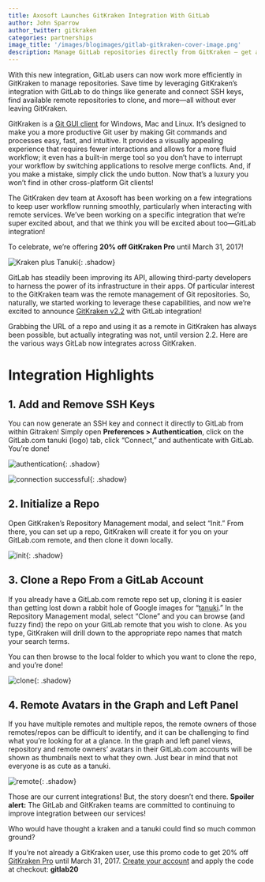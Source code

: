 ```yaml
---
title: Axosoft Launches GitKraken Integration With GitLab
author: John Sparrow
author_twitter: gitkraken
categories: partnerships
image_title: '/images/blogimages/gitlab-gitkraken-cover-image.png'
description: Manage GitLab repositories directly from GitKraken — get a 20% discount on GitKraken Pro
---
```


With this new integration, GitLab users can now work more efficiently in GitKraken to manage repositories. Save time by leveraging GitKraken’s integration with GitLab to do things like generate and connect SSH keys, find available remote repositories to clone, and more—all without ever leaving GitKraken.

<!-- more -->

GitKraken is a [Git GUI client](https://www.gitkraken.com/) for Windows, Mac and Linux. It’s designed to make you a more productive Git user by making Git commands and processes easy, fast, and intuitive. It provides a visually appealing experience that requires fewer interactions and allows for a more fluid workflow; it even has a built-in merge tool so you don’t have to interrupt your workflow by switching applications to resolve merge conflicts. And, if you make a mistake, simply click the undo button. Now that’s a luxury you won’t find in other cross-platform Git clients!

The GitKraken dev team at Axosoft has been working on a few integrations to keep user workflow running smoothly, particularly when interacting with remote services. We’ve been working on a specific integration that we’re super excited about, and that we think you will be excited about too—GitLab integration! 

To celebrate, we’re offering **20% off GitKraken Pro** until March 31, 2017!

![Kraken plus Tanuki](/images/blogimages/gitlab-gitkraken.png){: .shadow}

GitLab has steadily been improving its API, allowing third-party developers to harness the power of its infrastructure in their apps. Of particular interest to the GitKraken team was the remote management of Git repositories. So, naturally, we started working to leverage these capabilities, and now we’re excited to announce [GitKraken v2.2](https://blog.axosoft.com/2017/03/09/gitkraken-v2-2/) with GitLab integration!

Grabbing the URL of a repo and using it as a remote in GitKraken has always been possible, but actually integrating was not, until version 2.2. Here are the various ways GitLab now integrates across GitKraken.

# Integration Highlights

## 1. Add and Remove SSH Keys

You can now generate an SSH key and connect it directly to GitLab from within Gitraken! Simply open **Preferences > Authentication**, click on the GitLab.com tanuki (logo) tab, click “Connect,” and authenticate with GitLab. You’re done!

![authentication](/images/blogimages/gitkraken-partnership-one.png){: .shadow}

![connection successful](/images/blogimages/gitkraken-partnership-two.png){: .shadow}

## 2. Initialize a Repo

Open GitKraken’s Repository Management modal, and select “Init.” From there, you can set up a repo, GitKraken will create it for you on your GitLab.com remote, and then clone it down locally.

![init](/images/blogimages/gitkraken-partnership-three.png){: .shadow}

## 3. Clone a Repo From a GitLab Account

If you already have a GitLab.com remote repo set up, cloning it is easier than getting lost down a rabbit hole of Google images for “[tanuki](http://lmgtfy.com/?t=i&q=the+cutest+tanukis).” In the Repository Management modal, select “Clone” and you can browse (and fuzzy find) the repo on your GitLab remote that you wish to clone. As you type, GitKraken will drill down to the appropriate repo names that match your search terms.

You can then browse to the local folder to which you want to clone the repo, and you’re done!

![clone](/images/blogimages/gitkraken-partnership-four.png){: .shadow}

## 4. Remote Avatars in the Graph and Left Panel

If you have multiple remotes and multiple repos, the remote owners of those remotes/repos can be difficult to identify, and it can be challenging to find what you’re looking for at a glance. In the graph and left panel views, repository and remote owners’ avatars in their GitLab.com accounts will be shown as thumbnails next to what they own. Just bear in mind that not everyone is as cute as a tanuki.

![remote](/images/blogimages/gitkraken-partnership-five.png){: .shadow}

Those are our current integrations! But, the story doesn’t end there. **Spoiler alert:** The GitLab and GitKraken teams are committed to continuing to improve integration between our services!

Who would have thought a kraken and a tanuki could find so much common ground? 

If you’re not already a GitKraken user, use this promo code to get 20% off [GitKraken Pro](https://www.gitkraken.com/pro) until March 31, 2017. [Create your account](https://account.gitkraken.com/register) and apply the code at checkout: **gitlab20**
